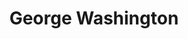 ---
pid: NS2
title: George Washington
location_transcription: The Park
zipcode: 
outside_phl: 
neighborhood: 
age: '6'
age_range: 6-13
instagram: 
image_file_name: NS_2.jpg
proposal_transcription: 
topic: Figure,History
topic_summary: 0, 0
type: Other No Form
keywords_other: 
credit: 
image_labels: 
twitter: 
facebook: 
permalink: "/monuments/ns2/"
layout: item-page
---